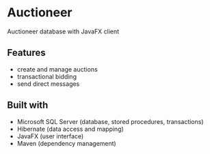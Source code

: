 # Auctioneer

Auctioneer database with JavaFX client

## Features
* create and manage auctions
* transactional bidding
* send direct messages

## Built with
* Microsoft SQL Server (database, stored procedures, transactions)
* Hibernate (data access and mapping)
* JavaFX (user interface)
* Maven (dependency management)
